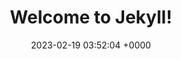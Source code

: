 ---
layout: test47
permalink: /test1/
title:  "Welcome to Jekyll!"
date:   2023-02-19 03:52:04 +0000
categories: jekyll update
---